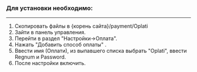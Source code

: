 ### Для установки необходимо:
-----
1. Скопировать файлы в {корень сайта}/payment/Oplati
2. Зайти в панель управления.
3. Перейти в раздел "Настройки->Оплата".
4. Нажать "Добавить способ оплаты" .
5. Ввести имя (Оплати), из выпавшего списка выбрать "Oplati", ввести Regnum и Password.
6. После настройки включить.